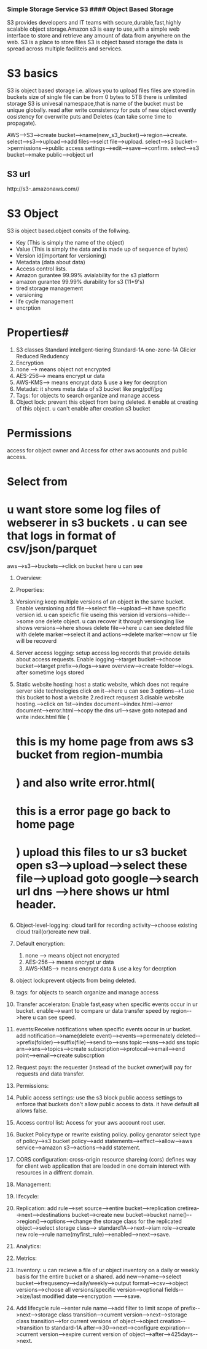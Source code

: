 ### Simple Storage Service S3 #### Object Based Storage
S3 provides developers and IT teams with secure,durable,fast,highly scalable object storage.Amazon s3 is easy to use,with a simple web interface to store and retrieve any amount of data from anywhere on the web.
S3 is a place to store files
S3 is object based storage
the data is spread across multiple faciliteis and services.
# S3 basics # 
S3 is object based storage i.e. allows you to upload files
files are stored in buckets 
size of single file can be from 0 bytes to 5TB
there is unlimited storage
S3 is univesal namespace,that is name of the bucket must be unique globally.
read after write consistency for puts of new object
evently cosistency for overwrite puts and Deletes (can take some time to propagate).

AWS-->S3-->create bucket-->name(new_s3_bucket)-->region-->create.
select-->s3-->upload-->add files-->selct file-->upload.
select-->s3 bucket-->permissions-->public access settings-->edit-->save-->confirm.
select-->s3 bucket-->make public-->object url
## S3 url
http://s3-<regionName>.amazonaws.com/<bucketname>/<filename>
# S3 Object 
S3 is object based.object consits of the follwing.
- Key (This is simply the name of the object)
- Value (This is simply the data and is made up of sequence of bytes)
- Version id(important for versioning)
- Metadata (data about data)
- Access control lists.
- Amazon gurantee 99.99% avialability for the s3 platform
- amazon gurantee 99.99% durability for s3 (11*9's)
- tired storage management
- versioning
- life cycle management
- encrption
# Properties#
1. S3 classes
Standard
intellgent-tiering
Standard-1A
one-zone-1A
Glicier
Reduced Redudency
2. Encryption
 1. none --> means object not encrypted
 2. AES-256--> means encrypt ur data
 3. AWS-KMS--> means encrypt data & use a key for decrption
3. Metadat:
it shows meta data of s3 bucket like png/pdf/jpg
4. Tags:
for objects to search organize and manage access
5. Object lock:
prevent this object from being deleted.
it enable at creating of this object. u can't enable after creation s3 bucket
# Permissions #
access for object owner and Access for other aws accounts and public access.
# Select from #
u want store some log files of webserer in s3 buckets .
u can see that logs in format of csv/json/parquet
============
aws-->s3-->buckets-->click on bucket
here u can see 
1. Overview:
2. Properties:
 1. Versioning:keep multiple versions of an object in the same bucket.
 Enable vesrsioning
 add file-->select file-->upload-->it have specific version id.
 u can speicfic file useing this version id
 versions-->hide-->some one delete object.
 u can recover it through versionging like
shows versions-->here shows delete file-->here u can see deleted file with delete marker-->select it and actions-->delete marker-->now ur file will be recoverd
 2. Server access logging:
setup  access log records that provide details about access requests.
Enable logging-->target bucket-->choose bucket-->target prefix-->/logs-->save
overview-->create folder-->logs.
after sometime logs stored
 3. Static website hosting:
host a static website, which does not require server side technologies
click on it-->here u can see 3 options-->1.use this bucket to host a website 2.redirect requsest 3.disable website hosting.-->click on 1st-->index document-->index.html-->error document-->error.html-->copy the dns url-->save
goto notepad and write index.html file (<html><h1>this is my home page from aws s3 bucket from region-mumbia <h1><html>) and also write error.html(<html><h1>this is a error page go back to home page<h1><html>)
upload this files to ur s3 bucket
open s3-->upload-->select these file-->upload
goto google-->search url dns -->here shows ur html header.
 4. Object-level-logging:
cloud taril for recording activity-->choose existing cloud trail(or)create new trail.
 5. Default encryption:
    1. none --> means object not encrypted
    2. AES-256--> means encrypt ur data
    3. AWS-KMS--> means encrypt data & use a key for decrption
 6. object lock:prevent objects from being deleted.
 7. tags: for objects to search organize and manage access
 8. Transfer acceleraton: Enable fast,easy when specific events occur in ur bucket.
 enable-->want to compare ur data transfer speed by region-->here u can see speed.
 9. events:Receive notifications when specific events occur in ur bucket.
 add notification-->name(delete event)-->events-->permenately deleted-->prefix(folder)-->suffix(file)-->send to-->sns topic-->sns-->add sns topic arn-->sns-->topics-->create subscription-->protocal-->email-->end point-->email-->create subscrption
 10. Request pays: the requester (instead of the bucket owner)will pay for requests and data transfer.

3. Permissions: 
 1. Public access settings: use the s3 block public access settings to enforce that buckets don't allow public access to data. it have default all allows false. 
 2. Access control list: Access for your aws account root user.
 3. Bucket Policy:type or rewrite existing policy.
 policy genarator select type of policy-->s3 bucket policy-->add statements-->effect-->allow-->aws service-->amazon s3-->actions-->add statement.
 4. CORS configuration: cross-origin resource shareing (cors) defines way for client web application that are loaded in one domain interect with resources in a diffrent domain.
4. Management:
 1. lifecycle:
 2. Replication:
 add rule-->set source-->entire bucket-->replication cretirea-->next-->destinations bucket-->create new bucket-->bucket name()-->region()-->options-->change the storage class for the replicated object-->select storage class--> standard1A-->next-->iam role-->create new role-->rule name(myfirst_rule)-->enabled-->next-->save.
 3. Analytics:
 4. Metrics:
 5. Inventory: u can recieve a file of ur object inventory on a daily or weekly basis for the entire bucket or a shared.
 add new-->name-->select bucket-->frequsency-->daily/weekly-->output format-->csv-->object versions-->choose all versions/specific version-->optional fields-->size/last modified date-->encryption --->save.
 6. Add lifecycle rule-->enter rule name-->add filter to limit scope of prefix-->next-->storage class transition-->current version-->next-->storage class transition-->for current versions of object-->object creation-->transition to standard-1A after-->30-->next-->configure expiration-->current version-->expire current version of object-->after-->425days-->next.